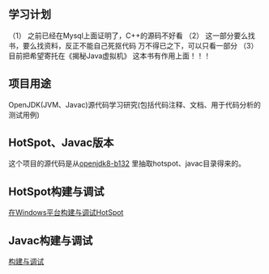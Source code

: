 ## 学习计划
（1） 之前已经在Mysql上面证明了，C++的源码不好看
（2） 这一部分要么找书，要么找资料，反正不能自己死抠代码
万不得已之下，可以只看一部分
（3） 目前把希望寄托在《揭秘Java虚拟机》 这本书有作用上面！！！





## 项目用途

OpenJDK(JVM、Javac)源代码学习研究(包括代码注释、文档、用于代码分析的测试用例) 


## HotSpot、Javac版本

这个项目的源代码是从[openjdk8-b132](http://hg.openjdk.java.net/jdk8/jdk8/tags)
里抽取hotspot、javac目录得来的。


## HotSpot构建与调试

[在Windows平台构建与调试HotSpot](https://github.com/codefollower/OpenJDK-Research/blob/master/hotspot/my-docs/%E5%9C%A8Windows%E5%B9%B3%E5%8F%B0%E6%9E%84%E5%BB%BA%E4%B8%8E%E8%B0%83%E8%AF%95HotSpot.md)


## Javac构建与调试

[构建与调试](https://github.com/codefollower/OpenJDK-Research/blob/master/javac/my-docs/%E6%9E%84%E5%BB%BA%E4%B8%8E%E8%B0%83%E8%AF%95.md)
